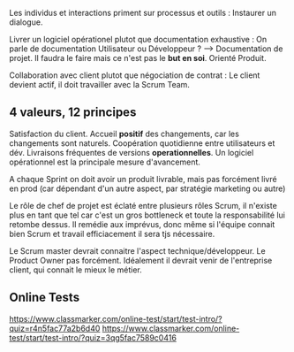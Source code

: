 Les individus et interactions priment sur processus et outils : Instaurer un dialogue.

Livrer un logiciel opérationel plutot que documentation exhaustive : On parle de documentation Utilisateur ou Développeur ? --> Documentation de projet. Il faudra le faire mais ce n'est pas le **but en soi**.
Orienté Produit.

Collaboration avec client plutot que négociation de contrat : Le client devient actif, il doit travailler avec la Scrum Team.

4 valeurs, 12 principes
---

Satisfaction du client.
Accueil **positif** des changements, car les changements sont naturels.
Coopération quotidienne entre utilisateurs et dév.
Livraisons fréquentes de versions **operationnelles**.
Un logiciel opérationnel est la principale mesure d'avancement.


A chaque Sprint on doit avoir un produit livrable, mais pas forcément livré en prod (car dépendant d'un autre aspect, par stratégie marketing ou autre)

Le rôle de chef de projet est éclaté entre plusieurs rôles Scrum, il n'existe plus en tant que tel car c'est un gros bottleneck et toute la responsabilité lui retombe dessus.
Il remédie aux imprévus, donc même si l'équipe connait bien Scrum et travail efficiacement il sera tjs nécessaire.

Le Scrum master devrait connaitre l'aspect technique/développeur.
Le Product Owner pas forcément. Idéalement il devrait venir de l'entreprise client, qui connait le mieux le métier.

Online Tests
---

https://www.classmarker.com/online-test/start/test-intro/?quiz=r4n5fac77a2b6d40
https://www.classmarker.com/online-test/start/test-intro/?quiz=3qg5fac7589c0416
